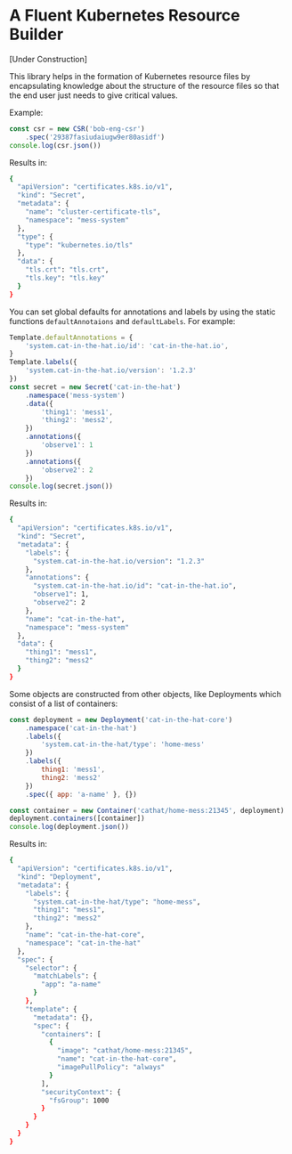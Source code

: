 # A Fluent Kubernetes Resource Builder

[Under Construction]

This library helps in the formation of Kubernetes resource files by encapsulating knowledge about the structure of the resource files so that the end user just needs to give critical values.

Example:

```javascript
const csr = new CSR('bob-eng-csr')
    .spec('29387fasiudaiugw9er80asidf')
console.log(csr.json())
```
Results in:
```bash
{
  "apiVersion": "certificates.k8s.io/v1",
  "kind": "Secret",
  "metadata": {
    "name": "cluster-certificate-tls",
    "namespace": "mess-system"
  },
  "type": {
    "type": "kubernetes.io/tls"
  },
  "data": {
    "tls.crt": "tls.crt",
    "tls.key": "tls.key"
  }
}
```

You can set global defaults for annotations and labels by using the static functions `defaultAnnotaions` and `defaultLabels`.
For example:
```javascript
Template.defaultAnnotations = {
    'system.cat-in-the-hat.io/id': 'cat-in-the-hat.io',
}
Template.labels({
    'system.cat-in-the-hat.io/version': '1.2.3'
})
const secret = new Secret('cat-in-the-hat')
    .namespace('mess-system')
    .data({
        'thing1': 'mess1',
        'thing2': 'mess2',
    })
    .annotations({
        'observe1': 1
    })
    .annotations({
        'observe2': 2
    })
console.log(secret.json())
```
Results in:
```bash
{
  "apiVersion": "certificates.k8s.io/v1",
  "kind": "Secret",
  "metadata": {
    "labels": {
      "system.cat-in-the-hat.io/version": "1.2.3"
    },
    "annotations": {
      "system.cat-in-the-hat.io/id": "cat-in-the-hat.io",
      "observe1": 1,
      "observe2": 2
    },
    "name": "cat-in-the-hat",
    "namespace": "mess-system"
  },
  "data": {
    "thing1": "mess1",
    "thing2": "mess2"
  }
}
```

Some objects are constructed from other objects, like Deployments which consist of a list of containers:

```javascript
const deployment = new Deployment('cat-in-the-hat-core')
    .namespace('cat-in-the-hat')
    .labels({
        'system.cat-in-the-hat/type': 'home-mess'
    })
    .labels({
        thing1: 'mess1',
        thing2: 'mess2'
    })
    .spec({ app: 'a-name' }, {})

const container = new Container('cathat/home-mess:21345', deployment)
deployment.containers([container])
console.log(deployment.json())
```
Results in:
```bash
{
  "apiVersion": "certificates.k8s.io/v1",
  "kind": "Deployment",
  "metadata": {
    "labels": {
      "system.cat-in-the-hat/type": "home-mess",
      "thing1": "mess1",
      "thing2": "mess2"
    },
    "name": "cat-in-the-hat-core",
    "namespace": "cat-in-the-hat"
  },
  "spec": {
    "selector": {
      "matchLabels": {
        "app": "a-name"
      }
    },
    "template": {
      "metadata": {},
      "spec": {
        "containers": [
          {
            "image": "cathat/home-mess:21345",
            "name": "cat-in-the-hat-core",
            "imagePullPolicy": "always"
          }
        ],
        "securityContext": {
          "fsGroup": 1000
        }
      }
    }
  }
}
```